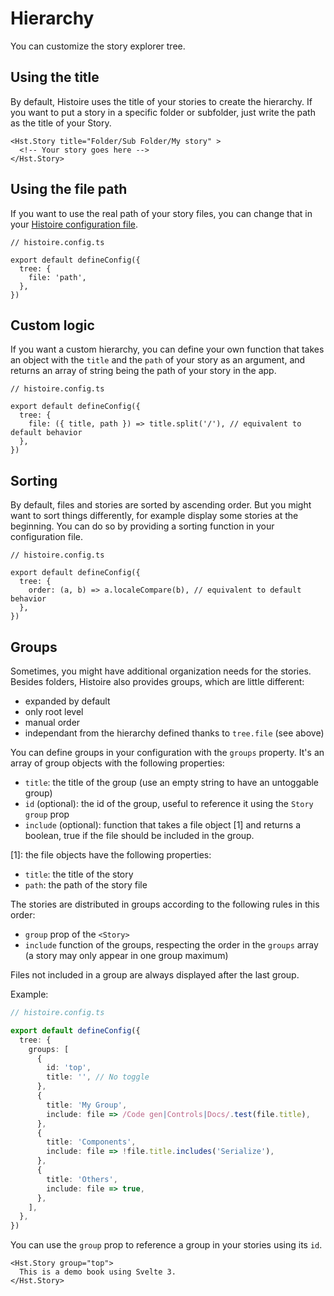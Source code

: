# Hierarchy

You can customize the story explorer tree.

## Using the title

By default, Histoire uses the title of your stories to create the hierarchy. If you want to put a story in a specific folder or subfolder, just write the path as the title of your Story.

```svelte{1}
<Hst.Story title="Folder/Sub Folder/My story" >
  <!-- Your story goes here -->
</Hst.Story>
```

## Using the file path

If you want to use the real path of your story files, you can change that in your [Histoire configuration file](/guide/config).

```ts{5}
// histoire.config.ts

export default defineConfig({
  tree: {
    file: 'path',
  },
})
```

## Custom logic

If you want a custom hierarchy, you can define your own function that takes an object with the `title` and the `path` of your story as an argument, and returns an array of string being the path of your story in the app.

```ts{5}
// histoire.config.ts

export default defineConfig({
  tree: {
    file: ({ title, path }) => title.split('/'), // equivalent to default behavior
  },
})
```

## Sorting

By default, files and stories are sorted by ascending order. But you might want to sort things differently, for example display some stories at the beginning. You can do so by providing a sorting function in your configuration file.

```ts{5}
// histoire.config.ts

export default defineConfig({
  tree: {
    order: (a, b) => a.localeCompare(b), // equivalent to default behavior
  },
})
```

## Groups

Sometimes, you might have additional organization needs for the stories. Besides folders, Histoire also provides groups, which are little different:

- expanded by default
- only root level
- manual order
- independant from the hierarchy defined thanks to `tree.file` (see above)

You can define groups in your configuration with the `groups` property. It's an array of group objects with the following properties:

- `title`: the title of the group (use an empty string to have an untoggable group)
- `id` (optional): the id of the group, useful to reference it using the `Story` `group` prop
- `include` (optional): function that takes a file object [1] and returns a boolean, true if the file should be included in the group.

[1]: the file objects have the following properties:
- `title`: the title of the story
- `path`: the path of the story file

The stories are distributed in groups according to the following rules in this order:
- `group` prop of the `<Story>`
- `include` function of the groups, respecting the order in the `groups` array (a story may only appear in one group maximum)

Files not included in a group are always displayed after the last group.

Example:

```ts
// histoire.config.ts

export default defineConfig({
  tree: {
    groups: [
      {
        id: 'top',
        title: '', // No toggle
      },
      {
        title: 'My Group',
        include: file => /Code gen|Controls|Docs/.test(file.title),
      },
      {
        title: 'Components',
        include: file => !file.title.includes('Serialize'),
      },
      {
        title: 'Others',
        include: file => true,
      },
    ],
  },
})
```

You can use the `group` prop to reference a group in your stories using its `id`.

```svelte{1}
<Hst.Story group="top">
  This is a demo book using Svelte 3.
</Hst.Story>
```
